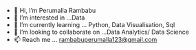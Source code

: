 - 👋 Hi, I’m Perumalla Rambabu 
- 👀 I’m interested in ...Data
- 🌱 I’m currently learning ... Python, Data Visualisation, Sql
- 💞️ I’m looking to collaborate on ...Data Analytics/ Data Science 
- 📫 Reach me ... rambabuperumalla123@gmail.com

<!---
ram-perumalla/ram-perumalla is a ✨ special ✨ repository because its `README.md` (this file) appears on your GitHub profile.
You can click the Preview link to take a look at your changes.
--->
